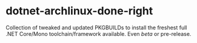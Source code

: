 # dotnet-archlinux-done-right
Collection of tweaked and updated PKGBUILDs to install the freshest full .NET Core/Mono toolchain/framework available. Even *beta* or pre-release.
